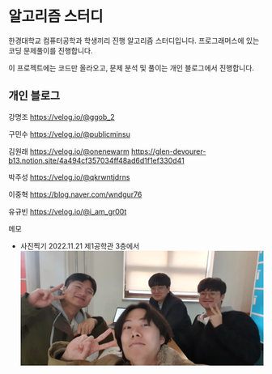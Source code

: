 # 알고리즘 스터디
한경대학교 컴퓨터공학과 학생끼리 진행 알고리즘 스터디입니다.
프로그래머스에 있는 코딩 문제풀이를 진행합니다.

이 프로젝트에는 코드만 올라오고,
문제 분석 및 풀이는 개인 블로그에서 진행합니다.


## 개인 블로그
강명조 https://velog.io/@ggob_2

구민수 https://velog.io/@publicminsu

김원래 https://velog.io/@onenewarm
https://glen-devourer-b13.notion.site/4a494cf357034ff48ad6d1f1ef330d41

박주성 https://velog.io/@qkrwntjdrns

이중혁 https://blog.naver.com/wndgur76

유규빈 https://velog.io/@i_am_gr00t


메모
- 사진찍기 2022.11.21 제1공학관 3층에서
![단체사진](./img/KakaoTalk_Photo_2022-11-21-16-03-38.jpeg)
